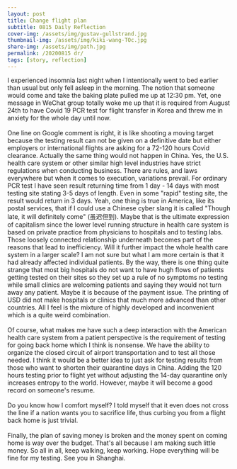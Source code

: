 ```yaml
---
layout: post
title: Change flight plan
subtitle: 0815 Daily Reflection
cover-img: /assets/img/gustav-gullstrand.jpg
thumbnail-img: /assets/img/kiki-wang-TOc.jpg
share-img: /assets/img/path.jpg
permalink: /20200815 dr/
tags: [story, reflection]
---
```


I experienced insomnia last night when I intentionally went to bed earlier than usual but only fell asleep in 
the morning. The notion that someone would come and take the baking plate pulled me up at 12:30 pm. Yet, 
one message in WeChat group totally woke me up that it is required from August 24th to have Covid 19 PCR test 
for flight transfer in Korea and threw me in anxiety for the whole day until now.  
<br>
One line on Google comment is right, it is like shooting a moving target because the testing result can not be given 
on a definitive date but either employers or international flights are asking for a 72-120 hours Covid clearance. Actually 
the same thing would not happen in China. Yes, the U.S. health care system or other similar high level industries have strict 
regulations when conducting business. There are rules, and laws everywhere but when it comes to execution, variations prevail. 
For ordinary PCR test I have seen result returning time from 1 day - 14 days with most testing site stating 3-5 days of length. 
Even in some "rapid" testing site, the result would return in 3 days. Yeah, one thing is true in America, like its postal services, that 
if I could use a Chinese cyber slang it is called "Though late, it will definitely come" (虽迟但到). Maybe that is the ultimate 
expression of capitalism since the lower level running structure in health care system is based on private practice from physicians to 
hospitals and to testing labs. Those loosely connected relationship underneath becomes part of the reasons that lead to inefficiency. 
Will it further impact the whole health care system in a larger scale? I am not sure but what I am more certain is that it had already 
affected individual patients. By the way, there is one thing quite strange that most big hospitals do not want to have hugh flows of 
patients getting tested on their sites so they set up a rule of no symptoms no testing while small clinics are welcoming patients and saying they 
would not turn away any patient. Maybe it is because of the payment issue. The printing of USD did not make hospitals or clinics that much 
more advanced than other countries. All I feel is the mixture of highly developed and inconvenient which is a quite weird combination.  
<br>
Of course, what makes me have such a deep interaction with the American health care system from a patient 
perspective is the requirement of testing for going back home which I think is nonsense. We have the ability to organize the closed 
circuit of airport transportation and to test all those needed. I think it would be a better idea to just ask for testing results 
from those who want to shorten their quarantine days in China. Adding the 120 hours testing prior to flight yet without 
adjusting the 14-day quarantine only increases entropy to the world. However, maybe it will become a good record on someone's 
resume.  
<br>
Do you know how I comfort myself? I told myself that it even does not cross the line if a nation wants you to sacrifice life, 
thus curbing you from a flight back home is just trivial.  
<br>
Finally, the plan of saving money is broken and the money spent on coming home is way over the budget. That's all because I am 
making such little money. So all in all, keep walking, keep working. Hope everything will be fine for my testing. See you 
in Shanghai.
 

